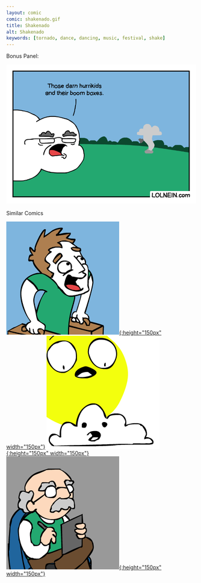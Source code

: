 ```yaml
---
layout: comic
comic: shakenado.gif
title: Shakenado
alt: Shakenado
keywords: [tornado, dance, dancing, music, festival, shake]
---
```


Bonus Panel:

![Shakenado Bonus Panel](/images/shakenado_bonus.gif)

<div class="title">Similar Comics</div>

[![Vacation](/thumbs/vacation.png){:height="150px" width="150px"}](https://lolnein.com/2017/05/26/vacation/)
[![Sunny](/thumbs/sunny.png){:height="150px" width="150px"}](https://lolnein.com/2017/04/18/sunny/)
[![Summer Depression](/thumbs/summerdepression.png){:height="150px" width="150px"}](https://lolnein.com/2018/08/15/summerdepression/)
